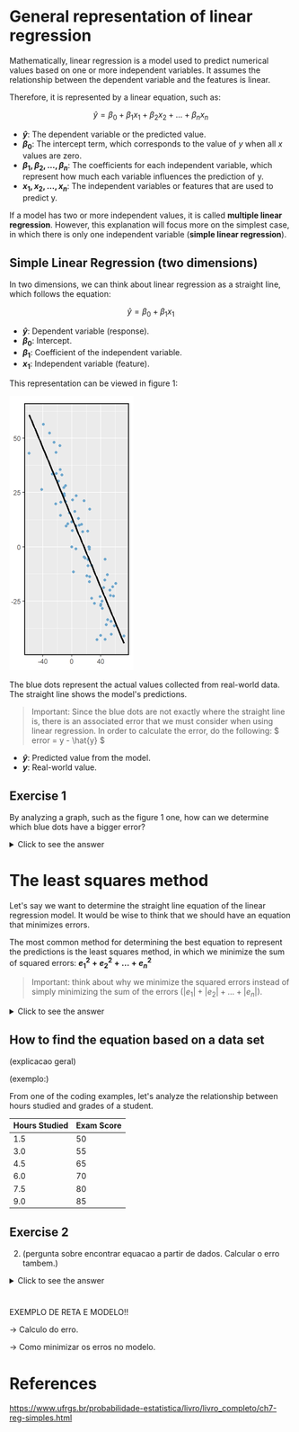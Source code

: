# General representation of linear regression

Mathematically, linear regression is a model used to predict numerical values based on one or more independent variables. It assumes the relationship between the dependent variable and the features is linear.

Therefore, it is represented by a linear equation, such as:

$$
\hat{y} = \beta_0 + \beta_1 x_1 + \beta_2 x_2 + \dots + \beta_n x_n
$$

- **$\hat{y}$**: The dependent variable or the predicted value.
- **$\beta_0$**: The intercept term, which corresponds to the value of $y$ when all $x$ values are zero.
- **$\beta_1, \beta_2, \dots, \beta_n$**: The coefficients for each independent variable, which represent how much each variable influences the prediction of y.
- **$x_1, x_2, \dots, x_n$**: The independent variables or features that are used to predict y.

If a model has two or more independent values, it is called **multiple linear regression**. However, this explanation will focus more on the simplest case, in which there is only one independent variable (**simple linear regression**).

## Simple Linear Regression (two dimensions)

In two dimensions, we can think about linear regression as a straight line, which follows the equation:

$$
\hat{y} = \beta_0 + \beta_1 x_1
$$

- **$\hat{y}$**: Dependent variable (response).
- **$\beta_0$**: Intercept.
- **$\beta_1$**: Coefficient of the independent variable.
- **$x_1$**: Independent variable (feature).

This representation can be viewed in figure 1:

![Figure 1](Figures/figure1.png)

The blue dots represent the actual values collected from real-world data. The straight line shows the model's predictions.

> Important: Since the blue dots are not exactly where the straight line is, there is an associated error that we must consider when using linear regression. In order to calculate the error, do the following: 
$
error = y - \hat{y} 
$
- **$\hat{y}$**: Predicted value from the model.
- **$y$**: Real-world value. 

## Exercise 1

By analyzing a graph, such as the figure 1 one, how can we determine which blue dots have a bigger error?
<details>
  <summary>Click to see the answer</summary>
  The farther from the straight line the dot is, the bigger the error. Our goal is to have the blue dots as close as possible to the line, as this makes the model more accurate.
</details>

# The least squares method

Let's say we want to determine the straight line equation of the linear regression model. It would be wise to think that we should have an equation that minimizes errors.

The most common method for determining the best equation to represent the predictions is the least squares method, in which we minimize the sum of squared errors: **$e_1^2 + e_2^2 + \dots + e_n^2$**

> Important: think about why we minimize the squared errors instead of simply minimizing the sum of the errors ($|e_1| + |e_2| + \dots + |e_n|$).
<details>
  <summary>Click to see the answer</summary>
  One reason is that squaring the errors makes bigger ones count more, helping the model focus on fixing those larger errors and giving a better overall fit to the data 
</details>

## How to find the equation based on a data set

(explicacao geral)

(exemplo:)

From one of the coding examples, let's analyze the relationship between hours studied and grades of a student.

| Hours Studied | Exam Score |
|--------------|------------|
| 1.5          | 50         |
| 3.0          | 55         |
| 4.5          | 65         |
| 6.0          | 70         |
| 7.5          | 80         |
| 9.0          | 85         |


## Exercise 2

2. (pergunta sobre encontrar equacao a partir de dados. Calcular o erro tambem.)
<details>
  <summary>Click to see the answer</summary>
  
</details>

# 

EXEMPLO DE RETA E MODELO!!

-> Calculo do erro.

-> Como minimizar os erros no modelo.

# References
https://www.ufrgs.br/probabilidade-estatistica/livro/livro_completo/ch7-reg-simples.html

